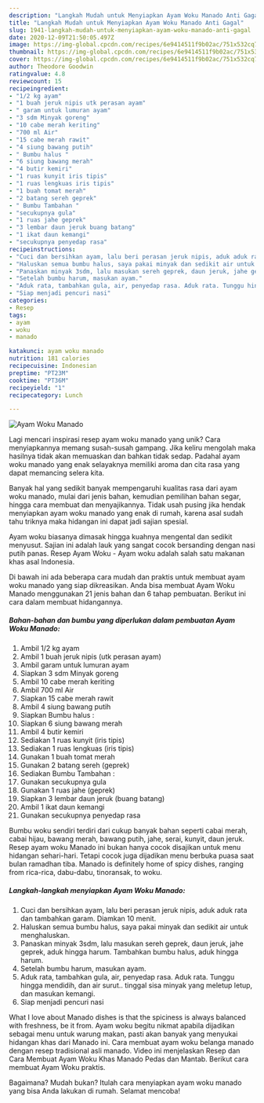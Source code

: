 ```yaml
---
description: "Langkah Mudah untuk Menyiapkan Ayam Woku Manado Anti Gagal"
title: "Langkah Mudah untuk Menyiapkan Ayam Woku Manado Anti Gagal"
slug: 1941-langkah-mudah-untuk-menyiapkan-ayam-woku-manado-anti-gagal
date: 2020-12-09T21:50:05.497Z
image: https://img-global.cpcdn.com/recipes/6e9414511f9b02ac/751x532cq70/ayam-woku-manado-foto-resep-utama.jpg
thumbnail: https://img-global.cpcdn.com/recipes/6e9414511f9b02ac/751x532cq70/ayam-woku-manado-foto-resep-utama.jpg
cover: https://img-global.cpcdn.com/recipes/6e9414511f9b02ac/751x532cq70/ayam-woku-manado-foto-resep-utama.jpg
author: Theodore Goodwin
ratingvalue: 4.8
reviewcount: 15
recipeingredient:
- "1/2 kg ayam"
- "1 buah jeruk nipis utk perasan ayam"
- " garam untuk lumuran ayam"
- "3 sdm Minyak goreng"
- "10 cabe merah keriting"
- "700 ml Air"
- "15 cabe merah rawit"
- "4 siung bawang putih"
- " Bumbu halus "
- "6 siung bawang merah"
- "4 butir kemiri"
- "1 ruas kunyit iris tipis"
- "1 ruas lengkuas iris tipis"
- "1 buah tomat merah"
- "2 batang sereh geprek"
- " Bumbu Tambahan "
- "secukupnya gula"
- "1 ruas jahe geprek"
- "3 lembar daun jeruk buang batang"
- "1 ikat daun kemangi"
- "secukupnya penyedap rasa"
recipeinstructions:
- "Cuci dan bersihkan ayam, lalu beri perasan jeruk nipis, aduk aduk rata dan tambahkan garam. Diamkan 10 menit."
- "Haluskan semua bumbu halus, saya pakai minyak dan sedikit air untuk menghaluskan."
- "Panaskan minyak 3sdm, lalu masukan sereh geprek, daun jeruk, jahe geprek, aduk hingga harum. Tambahkan bumbu halus, aduk hingga harum."
- "Setelah bumbu harum, masukan ayam."
- "Aduk rata, tambahkan gula, air, penyedap rasa. Aduk rata. Tunggu hingga mendidih, dan air surut.. tinggal sisa minyak yang meletup letup, dan masukan kemangi."
- "Siap menjadi pencuri nasi"
categories:
- Resep
tags:
- ayam
- woku
- manado

katakunci: ayam woku manado 
nutrition: 181 calories
recipecuisine: Indonesian
preptime: "PT23M"
cooktime: "PT36M"
recipeyield: "1"
recipecategory: Lunch

---
```



![Ayam Woku Manado](https://img-global.cpcdn.com/recipes/6e9414511f9b02ac/751x532cq70/ayam-woku-manado-foto-resep-utama.jpg)

Lagi mencari inspirasi resep ayam woku manado yang unik? Cara menyiapkannya memang susah-susah gampang. Jika keliru mengolah maka hasilnya tidak akan memuaskan dan bahkan tidak sedap. Padahal ayam woku manado yang enak selayaknya memiliki aroma dan cita rasa yang dapat memancing selera kita.

Banyak hal yang sedikit banyak mempengaruhi kualitas rasa dari ayam woku manado, mulai dari jenis bahan, kemudian pemilihan bahan segar, hingga cara membuat dan menyajikannya. Tidak usah pusing jika hendak menyiapkan ayam woku manado yang enak di rumah, karena asal sudah tahu triknya maka hidangan ini dapat jadi sajian spesial.

Ayam woku biasanya dimasak hingga kuahnya mengental dan sedikit menyusut. Sajian ini adalah lauk yang sangat cocok bersanding dengan nasi putih panas. Resep Ayam Woku - Ayam woku adalah salah satu makanan khas asal Indonesia.


Di bawah ini ada beberapa cara mudah dan praktis untuk membuat ayam woku manado yang siap dikreasikan. Anda bisa membuat Ayam Woku Manado menggunakan 21 jenis bahan dan 6 tahap pembuatan. Berikut ini cara dalam membuat hidangannya.

<!--inarticleads1-->

##### Bahan-bahan dan bumbu yang diperlukan dalam pembuatan Ayam Woku Manado:

1. Ambil 1/2 kg ayam
1. Ambil 1 buah jeruk nipis (utk perasan ayam)
1. Ambil  garam untuk lumuran ayam
1. Siapkan 3 sdm Minyak goreng
1. Ambil 10 cabe merah keriting
1. Ambil 700 ml Air
1. Siapkan 15 cabe merah rawit
1. Ambil 4 siung bawang putih
1. Siapkan  Bumbu halus :
1. Siapkan 6 siung bawang merah
1. Ambil 4 butir kemiri
1. Sediakan 1 ruas kunyit (iris tipis)
1. Sediakan 1 ruas lengkuas (iris tipis)
1. Gunakan 1 buah tomat merah
1. Gunakan 2 batang sereh (geprek)
1. Sediakan  Bumbu Tambahan :
1. Gunakan secukupnya gula
1. Gunakan 1 ruas jahe (geprek)
1. Siapkan 3 lembar daun jeruk (buang batang)
1. Ambil 1 ikat daun kemangi
1. Gunakan secukupnya penyedap rasa


Bumbu woku sendiri terdiri dari cukup banyak bahan seperti cabai merah, cabai hijau, bawang merah, bawang putih, jahe, serai, kunyit, daun jeruk. Resep ayam woku Manado ini bukan hanya cocok disajikan untuk menu hidangan sehari-hari. Tetapi cocok juga dijadikan menu berbuka puasa saat bulan ramadhan tiba. Manado is definitely home of spicy dishes, ranging from rica-rica, dabu-dabu, tinoransak, to woku. 

<!--inarticleads2-->

##### Langkah-langkah menyiapkan Ayam Woku Manado:

1. Cuci dan bersihkan ayam, lalu beri perasan jeruk nipis, aduk aduk rata dan tambahkan garam. Diamkan 10 menit.
1. Haluskan semua bumbu halus, saya pakai minyak dan sedikit air untuk menghaluskan.
1. Panaskan minyak 3sdm, lalu masukan sereh geprek, daun jeruk, jahe geprek, aduk hingga harum. Tambahkan bumbu halus, aduk hingga harum.
1. Setelah bumbu harum, masukan ayam.
1. Aduk rata, tambahkan gula, air, penyedap rasa. Aduk rata. Tunggu hingga mendidih, dan air surut.. tinggal sisa minyak yang meletup letup, dan masukan kemangi.
1. Siap menjadi pencuri nasi


What I love about Manado dishes is that the spiciness is always balanced with freshness, be it from. Ayam woku begitu nikmat apabila dijadikan sebagai menu untuk warung makan, pasti akan banyak yang menyukai hidangan khas dari Manado ini. Cara membuat ayam woku belanga manado dengan resep tradisional asli manado. Video ini menjelaskan Resep dan Cara Membuat Ayam Woku Khas Manado Pedas dan Mantab. Berikut cara membuat Ayam Woku praktis. 

Bagaimana? Mudah bukan? Itulah cara menyiapkan ayam woku manado yang bisa Anda lakukan di rumah. Selamat mencoba!
